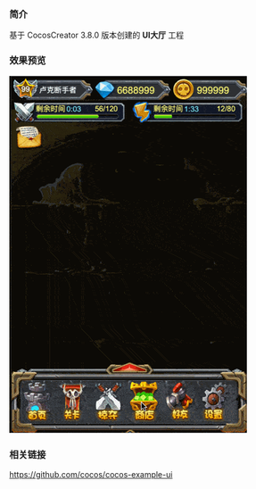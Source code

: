 ### 简介
基于 CocosCreator 3.8.0 版本创建的 **UI大厅** 工程

### 效果预览
![image](../../../gif/202304/2023040601.gif)

### 相关链接
https://github.com/cocos/cocos-example-ui